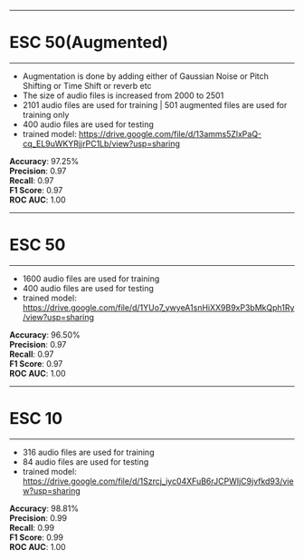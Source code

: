 *******************
# ESC 50(Augmented)
*******************
* Augmentation is done by adding either of Gaussian Noise or Pitch Shifting or Time Shift or reverb etc
* The size of audio files is increased from 2000 to 2501
* 2101 audio files are used for training | 501 augmented files are used for training only
* 400 audio files are used for testing
* trained model: https://drive.google.com/file/d/13amms5ZlxPaQ-cq_EL9uWKYRjjrPC1Lb/view?usp=sharing

**Accuracy**: 97.25%  
**Precision**: 0.97  
**Recall**: 0.97  
**F1 Score**: 0.97  
**ROC AUC**: 1.00

***********
# ESC 50
***********
* 1600 audio files are used for training 
* 400 audio files are used for testing
* trained model: https://drive.google.com/file/d/1YUo7_ywyeA1snHiXX9B9xP3bMkQph1Ry/view?usp=sharing

**Accuracy**: 96.50%  
**Precision**: 0.97  
**Recall**: 0.97  
**F1 Score**: 0.97  
**ROC AUC**: 1.00


***********
# ESC 10
***********
* 316 audio files are used for training 
* 84 audio files are used for testing
* trained model: https://drive.google.com/file/d/1Szrcj_iyc04XFuB6rJCPWIjC9jvfkd93/view?usp=sharing

**Accuracy**: 98.81%  
**Precision**: 0.99  
**Recall**: 0.99  
**F1 Score**: 0.99  
**ROC AUC**: 1.00
